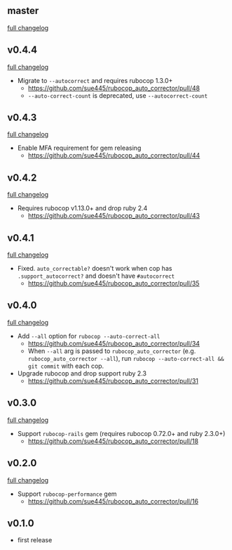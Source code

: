 ## master
[full changelog](http://github.com/sue445/rubocop_auto_corrector/compare/v0.4.4...master)

## v0.4.4
[full changelog](http://github.com/sue445/rubocop_auto_corrector/compare/v0.4.3...v0.4.4)

* Migrate to `--autocorrect` and requires rubocop 1.3.0+
  * https://github.com/sue445/rubocop_auto_corrector/pull/48
  * `--auto-correct-count` is deprecated, use `--autocorrect-count`

## v0.4.3
[full changelog](http://github.com/sue445/rubocop_auto_corrector/compare/v0.4.2...v0.4.3)

* Enable MFA requirement for gem releasing
  * https://github.com/sue445/rubocop_auto_corrector/pull/44

## v0.4.2
[full changelog](http://github.com/sue445/rubocop_auto_corrector/compare/v0.4.1...v0.4.2)

* Requires rubocop v1.13.0+ and drop ruby 2.4
  * https://github.com/sue445/rubocop_auto_corrector/pull/43

## v0.4.1
[full changelog](http://github.com/sue445/rubocop_auto_corrector/compare/v0.4.0...v0.4.1)

* Fixed. `auto_correctable?` doesn't work when cop has `.support_autocorrect?` and doesn't have `#autocorrect`
  * https://github.com/sue445/rubocop_auto_corrector/pull/35

## v0.4.0
[full changelog](http://github.com/sue445/rubocop_auto_corrector/compare/v0.3.0...v0.4.0)

* Add `--all` option for `rubocop --auto-correct-all`
  * https://github.com/sue445/rubocop_auto_corrector/pull/34
  * When `--all` arg is passed to `rubocop_auto_corrector` (e.g. `rubocop_auto_corrector --all`), run `rubocop --auto-correct-all && git commit` with each cop.
* Upgrade rubocop and drop support ruby 2.3
  * https://github.com/sue445/rubocop_auto_corrector/pull/31

## v0.3.0
[full changelog](http://github.com/sue445/rubocop_auto_corrector/compare/v0.2.0...v0.3.0)

* Support `rubocop-rails` gem (requires rubocop 0.72.0+ and ruby 2.3.0+)
  * https://github.com/sue445/rubocop_auto_corrector/pull/18

## v0.2.0
[full changelog](http://github.com/sue445/rubocop_auto_corrector/compare/v0.1.0...v0.2.0)

* Support `rubocop-performance` gem
  * https://github.com/sue445/rubocop_auto_corrector/pull/16

## v0.1.0
* first release
